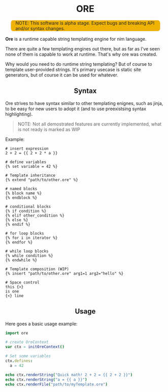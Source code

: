 <h1 style="text-align: center">ORE</h1>

<blockquote style="margin:1rem;background-color: #efb306; color: #272727; border-radius: 0.5rem">
  NOTE: This software is alpha stage. Expect bugs and breaking API and/or syntax changes.
</blockquote>

**Ore** is a runtime capable string templating engine
for nim language.

There are quite a few templating engines out there,
but as far as I've seen none of them is capable to
work at runtime. That's why ore was created.

Why would you need to do runtime string templating?
But of course to template user-provided strings. It's
primary usecase is static site generators, but of course
it can be used for whatever.

<h2 style="text-align: center">Syntax</h2>

Ore strives to have syntax similar to other templating enignes,
such as jinja, to be easy for new users to adopt it
(and to use preexistsing syntax highlighting).

> NOTE: Not all demostrated features are currently implemented,
> what is not ready is marked as WIP

Example:

```jinja
# insert expression
2 + 2 = {{ 2 + 2 * a }}

# define variables
{% set variable = 42 %}

# Template inheritance
{% extend "path/to/other.ore" %}  

# named blocks
{% block name %}   
{% endblock %}

# conditional blocks
{% if condition %}
{% elif other_condition %}
{% else %}
{% endif %}

# for loop blocks
{% for i in iterator %}
{% endfor %}

# while loop blocks
{% while condition %}
{% endwhile %}

# Template composition (WIP)
{% insert "path/to/other.ore" arg1=1 arg2="hello" %}

# Space control
this {>}
is one
{<} line
```

<h2 style="text-align: center">Usage</h2>

Here goes a basic usage example:

```nim
import ore

# create OreContext
var ctx = initOreContext()

# Set some variables
ctx.defines:
  a = 42

echo ctx.renderString("Quick math! 2 + 2 = {{ 2 + 2 }}")
echo ctx.renderString("a = {{ a }}")
echo ctx.renderFile("path/to/myTemplate.ore")
```

